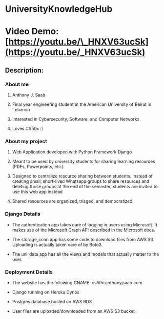 # UniversityKnowledgeHub

# Video Demo: [https://youtu.be/\_HNXV63ucSk](https://youtu.be/_HNXV63ucSk)

## Description:

### About me

1. Anthony J. Saab
    
2. Final year engineering student at the American University of Beirut in Lebanon
    
3. Interested in Cybersecurity, Software, and Computer Networks
    
4. Loves CS50x :)
    

### About my project

1. Web Application developed with Python Framework Django
    
2. Meant to be used by university students for sharing learning resources (PDFs, Powerpoints, etc.)
    
3. Designed to centralize resource sharing between students. Instead of creating small, short-lived Whatsapp groups to share resources and deleting those groups at the end of the semester, students are invited to use this web app instead
    
4. Shared resources are organized, triaged, and democratized
    

### Django Details

* The authentication app takes care of logging in users using Microsoft. It makes use of the Microsoft Graph API described in the Microsoft docs.
    
* The storage\_conn app has some code to download files from AWS S3. Uploading is actually taken care of by Boto3.
    
* The uni\_data app has all the views and models that actually matter to the user.
    

### Deployment Details

* The website has the following CNAME: cs50x.anthonyjsaab.com
    
* Django running on Heroku Dynos
    
* Postgres database hosted on AWS RDS
    
* User files are uploaded/downloaded from an AWS S3 bucket
